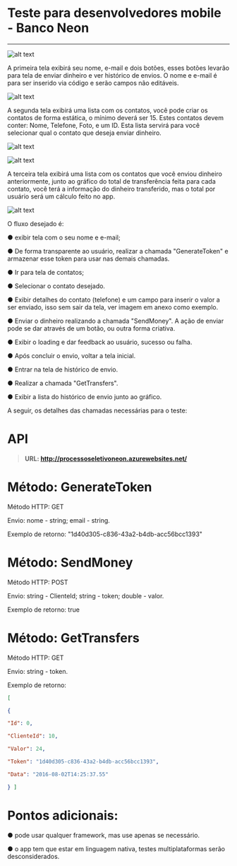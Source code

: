 # Teste para desenvolvedores mobile - Banco Neon
-------------------

![alt text](https://github.com/gorio/neon/blob/master/Doc/screenflow.png "Screen Flow")

A primeira tela exibirá  seu  nome, e-mail e dois botões, esses botões levarão para tela de enviar dinheiro e ver histórico de envios. O nome e e-mail é para ser inserido via código e serão campos não editáveis.

![alt text](https://github.com/gorio/neon/blob/master/Doc/tela1.png "Tela 1")

A segunda tela exibirá uma lista com os contatos, você pode criar os contatos de forma estática, o mínimo deverá ser 15. Estes contatos devem conter: Nome, Telefone, Foto, e um ID. Esta lista servirá para você selecionar qual o contato que deseja enviar dinheiro.

![alt text](https://github.com/gorio/neon/blob/master/Doc/tela2.png "Tela 2")

![alt text](https://github.com/gorio/neon/blob/master/Doc/tela2_detalhes.png "Tela 2 - Detalhes")

A terceira tela exibirá uma lista com os contatos que você enviou dinheiro anteriormente, junto ao gráfico do total de transferência feita para cada contato, você terá a informação do dinheiro transferido, mas o total por usuário será um cálculo feito no app.

![alt text](https://github.com/gorio/neon/blob/master/Doc/tela3.png "Tela 3")

O fluxo desejado é:

● exibir tela com o seu nome e e-mail;

● De forma transparente ao usuário, realizar a chamada "GenerateToken" e armazenar esse token para usar nas demais chamadas.

● Ir para tela de contatos;

● Selecionar o contato desejado.

● Exibir detalhes do contato (telefone) e um campo para inserir o valor a ser enviado, isso sem sair da tela, ver imagem em anexo como exemplo.

● Enviar o dinheiro realizando a chamada "SendMoney". A ação de enviar pode se dar através de um botão, ou outra forma criativa.

● Exibir o loading e dar feedback ao usuário, sucesso ou falha.

● Após concluir o envio, voltar a tela inicial.

● Entrar na tela de histórico de envio.

● Realizar a chamada "GetTransfers".

● Exibir a lista do histórico de envio junto ao gráfico.

A seguir, os detalhes das chamadas necessárias para o teste:

# API

> **URL: http://processoseletivoneon.azurewebsites.net/**

# Método:  GenerateToken

Método HTTP:  GET

Envio:  nome - string; email - string.

Exemplo de retorno:  "1d40d305-c836-43a2-b4db-acc56bcc1393"

# Método:  SendMoney

Método HTTP:  POST

Envio:  string - ClienteId; string - token; double - valor. 

Exemplo de retorno:  true

# Método:  GetTransfers 

Método HTTP:  GET 

Envio:  string - token. 

Exemplo de retorno: 

```json
[

{

"Id": 0,

"ClienteId": 10,

"Valor": 24,

"Token": "1d40d305-c836-43a2-b4db-acc56bcc1393",

"Data": "2016-08-02T14:25:37.55"

} ]
```
 
# Pontos adicionais:

● pode usar qualquer framework, mas use apenas se necessário.

● o app tem que estar em linguagem nativa, testes multiplataformas serão desconsiderados.

